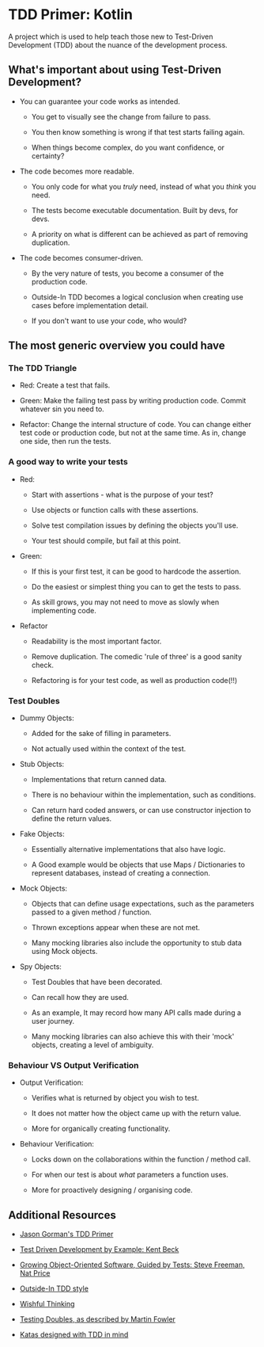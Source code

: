 # TDD Primer: Kotlin

A project which is used to help teach those new to Test-Driven Development
(TDD) about the nuance of the development process.

## What's important about using Test-Driven Development?

- You can guarantee your code works as intended.
  
  - You get to visually see the change from failure to pass.
    
  - You then know something is wrong if that test starts failing again.
    
  - When things become complex, do you want confidence, or certainty?
  

- The code becomes more readable.

  - You only code for what you *truly* need, instead of what you *think* you
    need.
    
  - The tests become executable documentation.  Built by devs, for devs.
  
  - A priority on what is different can be achieved as part of removing
    duplication.
  

- The code becomes consumer-driven.
  
  - By the very nature of tests, you become a consumer of the production code.
    
  - Outside-In TDD becomes a logical conclusion when creating use cases before
    implementation detail.
    
  - If you don't want to use your code, who would?


## The most generic overview you could have

### The TDD Triangle

- Red: Create a test that fails.

- Green: Make the failing test pass by writing production code.  Commit
  whatever sin you need to.

- Refactor: Change the internal structure of code.  You can change either
  test code or production code, but not at the same time.  As in, change one
  side, then run the tests.


### A good way to write your tests

- Red:

  - Start with assertions - what is the purpose of your test?
  
  - Use objects or function calls with these assertions.
  
  - Solve test compilation issues by defining the objects you'll use.
  
  - Your test should compile, but fail at this point.
  

- Green:

  - If this is your first test, it can be good to hardcode the assertion.
  
  - Do the easiest or simplest thing you can to get the tests to pass.
  
  - As skill grows, you may not need to move as slowly when implementing code.
  

- Refactor

  - Readability is the most important factor.
  
  - Remove duplication.  The comedic 'rule of three' is a good sanity check.
  
  - Refactoring is for your test code, as well as production code(!!)


### Test Doubles 

- Dummy Objects:
  
  - Added for the sake of filling in parameters.
    
  - Not actually used within the context of the test.


- Stub Objects:
  
  - Implementations that return canned data.
    
  - There is no behaviour within the implementation, such as conditions.
    
  - Can return hard coded answers, or can use constructor injection to define
    the return values.


- Fake Objects:
  
  - Essentially alternative implementations that also have logic.
    
  - A Good example would be objects that use Maps / Dictionaries to represent
    databases, instead of creating a connection.


- Mock Objects:
  
  - Objects that can define usage expectations, such as the parameters passed
    to a given method / function.
    
  - Thrown exceptions appear when these are not met.
    
  - Many mocking libraries also include the opportunity to stub data using
    Mock objects.


- Spy Objects:
  
  - Test Doubles that have been decorated.
    
  - Can recall how they are used.
    
  - As an example, It may record how many API calls made during a user journey.
    
  - Many mocking libraries can also achieve this with their 'mock' objects,
    creating a level of ambiguity.
    

### Behaviour VS Output Verification

- Output Verification:

  - Verifies what is returned by object you wish to test.
    
  - It does not matter how the object came up with the return value.
    
  - More for organically creating functionality.
    

- Behaviour Verification:

  - Locks down on the collaborations within the function / method call.
    
  - For when our test is about *what* parameters a function uses.
    
  - More for proactively designing / organising code.


## Additional Resources

- [Jason Gorman's TDD Primer](http://codemanship.co.uk/tdd_jasongorman_codemanship.pdf)

- [Test Driven Development by Example: Kent Beck](https://www.google.co.uk/books/edition/Test_driven_Development/CUlsAQAAQBAJ)

- [Growing Object-Oriented Software, Guided by Tests: Steve Freeman, Nat Price](http://www.growing-object-oriented-software.com/)

- [Outside-In TDD style](https://outsidein.dev/outside-in-tdd.html)

- [Wishful Thinking](https://wiki.c2.com/?WishfulThinking)

- [Testing Doubles, as described by Martin Fowler](https://martinfowler.com/bliki/TestDouble.html)

- [Katas designed with TDD in mind](https://kata-log.rocks/)
